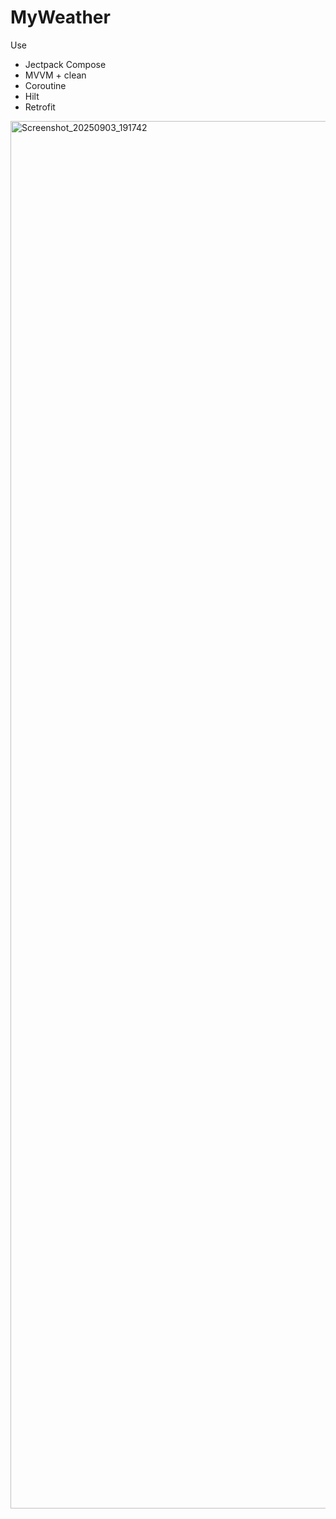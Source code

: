 # MyWeather
Use
  - Jectpack Compose
  - MVVM + clean
  - Coroutine
  - Hilt
  - Retrofit
<img width="1080" height="2220" alt="Screenshot_20250903_191742" src="https://github.com/user-attachments/assets/3aed8191-c83b-4d59-b5e5-19aadb2e9f75" />
